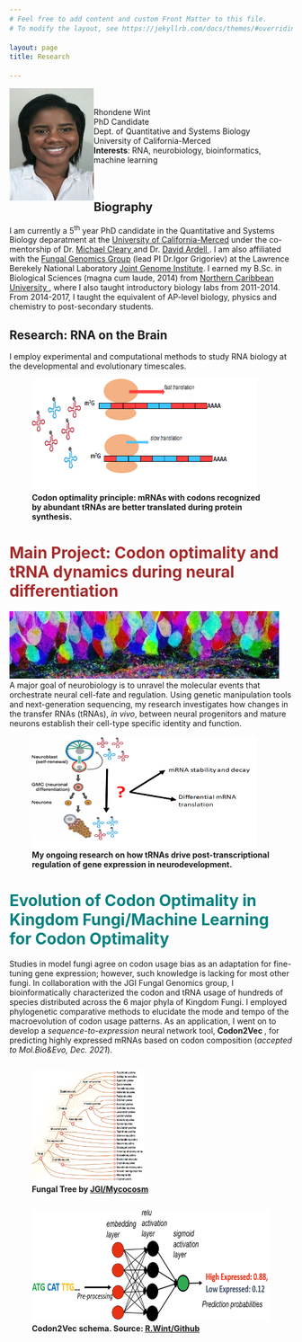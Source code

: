 ```yaml
---
# Feel free to add content and custom Front Matter to this file.
# To modify the layout, see https://jekyllrb.com/docs/themes/#overriding-theme-defaults

layout: page
title: Research 

---
```



 <img class="container__image" src='./images/My_pic.png' width='150' height='200' align="left">
 <p> <br/>  <br/>  Rhondene Wint <br/> PhD Candidate<br/> Dept. of Quantitative and Systems Biology <br/> University of California-Merced <br/> <b>Interests</b>: RNA, neurobiology, bioinformatics, machine learning   <br/>  <br/>  <br/>  </p>


## Biography
I am currently a 5<sup>th</sup> year PhD candidate in the Quantitative and Systems Biology deparatment at the <a href="https://qsb.ucmerced.edu/">University of California-Merced</a> under the co-mentorship of Dr. <a href="https://qsb.ucmerced.edu/content/michael-cleary">Michael Cleary </a> and Dr. <a href="https://qsb.ucmerced.edu/content/david-ardell">David Ardell </a>. I am also affiliated with the <a href="https://jgi.doe.gov/our-science/science-programs/fungal-genomics/">Fungal Genomics Group</a> (lead PI Dr.Igor Grigoriev) at the Lawrence Berekely National Laboratory <a href="https://jgi.doe.gov/">Joint Genome Institute</a>.
I earned my B.Sc. in Biological Sciences (magna cum laude, 2014) from <a href="https://www.ncu.edu.jm/">Northern Caribbean University </a>, where I also taught introductory biology labs from 2011-2014.
From 2014-2017, I taught the equivalent of AP-level biology, physics and chemistry to post-secondary students.

## Research: RNA on the Brain
I employ experimental and computational methods to study RNA biology at the developmental and evolutionary timescales.
<figure>
    <img src='./images/Codon_optimality.png' width='400' height='200'/>
	<figcaption> <b>Codon optimality principle: mRNAs with codons recognized by abundant tRNAs are better translated during protein synthesis.</b>
		</figcaption>
	</figure>

# <font color='brown'> Main Project: Codon optimality and tRNA dynamics during neural differentiation </font>
   ![My helpful screenshot](./images/neuro_header.png) <br/>
A major goal of neurobiology is to unravel the molecular events that orchestrate neural cell-fate and regulation. 
Using genetic manipulation tools and next-generation sequencing, my research investigates how changes in the transfer RNAs (tRNAs), <i> in vivo</i>, between neural progenitors and mature neurons establish their cell-type specific identity and function.
 
	
 <figure>
	<img src='./images/tRNA_research_cartoon.png' width='400' height='200'/>
	<figcaption> <b>My ongoing research on how tRNAs drive post-transcriptional regulation of gene expression in neurodevelopment.</b> 
		</figcaption>	
	</figure>


# <font color='teal'> Evolution of Codon Optimality in Kingdom Fungi/Machine Learning for Codon Optimality </font>
Studies in model fungi agree on codon usage bias as an adaptation for fine-tuning gene expression; however, such knowledge is lacking for most other fungi. 
In collaboration with the JGI Fungal Genomics group, I bioinformatically characterized the codon and tRNA usage of hundreds of species distributed across the 6 major phyla of Kingdom Fungi. 
I employed phylogenetic comparative methods to elucidate the mode and tempo of the macroevolution of codon usage patterns.
 As an application, I went on to develop a <i>sequence-to-expression</i> neural network tool, <b> Codon2Vec </b>, for predicting 
 highly expressed mRNAs based on codon composition (<i>accepted to Mol.Bio&Evo, Dec. 2021</i>). 
<div>
  <figure class="left" style="float:left">
    <img src='./images/fungal_tree.png' width='200' height='200'/>
		<figcaption> <b>Fungal Tree by <a href="https://mycocosm.jgi.doe.gov/mycocosm/home"> JGI/Mycocosm</a> </b>
		</figcaption>
	</figure>
	
  <figure class="left" style="float:right">
		<img src='./images/C2V_schema.png' width='500' height='200'/>
		<figcaption> <b>Codon2Vec schema. Source: <a href="https://github.com/rhondene/Codon2Vec"> R.Wint/Github </a></b>
		</figcaption>
	</figure>

</div>




